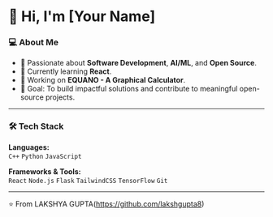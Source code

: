 # 👋 Hi, I'm [Your Name]

### 💻 About Me  
- 🚀 Passionate about **Software Development**, **AI/ML**, and **Open Source**.  
- 🌱 Currently learning **React**.  
- 🔭 Working on **EQUANO - A Graphical Calculator**.  
- 🎯 Goal: To build impactful solutions and contribute to meaningful open-source projects.  

---

### 🛠️ Tech Stack  
**Languages:**  
`C++` `Python` `JavaScript`  

**Frameworks & Tools:**  
`React` `Node.js` `Flask` `TailwindCSS` `TensorFlow` `Git`

---

⭐️ From LAKSHYA GUPTA(https://github.com/lakshgupta8)  
